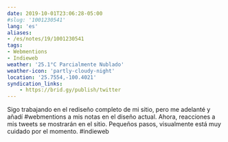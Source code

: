 ```yaml
---
date: 2019-10-01T23:06:28-05:00
#slug: '1001230541'
lang: 'es'
aliases:
- /es/notes/19/1001230541
tags:
- Webmentions
- Indieweb
weather: '25.1°C Parcialmente Nublado'
weather-icon: 'partly-cloudy-night'
location: '25.7554,-100.4021'
syndication_links:
    - https://brid.gy/publish/twitter
---
```

Sigo trabajando en el rediseño completo de mi sitio, pero me  adelanté y añadí #webmentions a mis notas en el diseño actual.
Ahora, reacciones a mis tweets se mostrarán en el sitio. Pequeños pasos, visualmente está muy cuidado por el momento. #indieweb
